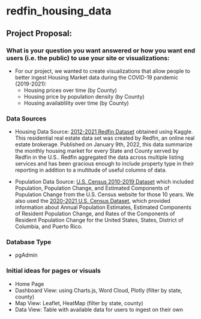 # redfin_housing_data

## Project Proposal:

### What is your question you want answered or how you want end users (i.e. the public) to use your site or visualizations: 
* For our project, we wanted to create visualizations that allow people to better ingest Housing Market data during the COVID-19 pandemic (2019-2021):
  * Housing prices over time (by County)
  * Housing price by population density (by County)
  * Housing availablility over time (by County)

### Data Sources 

* Housing Data Source: <a href="https://www.kaggle.com/datasets/thuynyle/redfin-housing-market-data">2012-2021 Redfin Dataset</a> obtained using Kaggle. This residential real estate data set was created by Redfin, an online real estate brokerage. Published on January 9th, 2022, this data summarize the monthly housing market for every State and County served by Redfin in the U.S.. Redfin aggregated the data across multiple listing services and has been gracious enough to include property type in their reporting in addition to a multitude of useful columns of data. 

* Population Data Source: <a href="https://www.census.gov/data/datasets/time-series/demo/popest/2010s-state-total.html#par_textimage_1873399417">U.S. Census 2010-2019 Dataset</a> which included Population, Population Change, and Estimated Components of Population Change from the U.S. Census website for those 10 years. We also used the <a href="https://www.census.gov/data/tables/time-series/demo/popest/2020s-state-total.html">2020-2021 U.S. Census Dataset</a>, which provided information about Annual Population Estimates, Estimated Components of Resident Population Change, and Rates of the Components of Resident Population Change for the United States, States, District of Columbia, and Puerto Rico. 

### Database Type
* pgAdmin

### Initial ideas for pages or visuals
* Home Page
* Dashboard View: using Charts.js, Word Cloud, Plotly (filter by state, county)
* Map View: Leaflet, HeatMap (filter by state, county)
* Data View: Table with available data for users to ingest on their own

